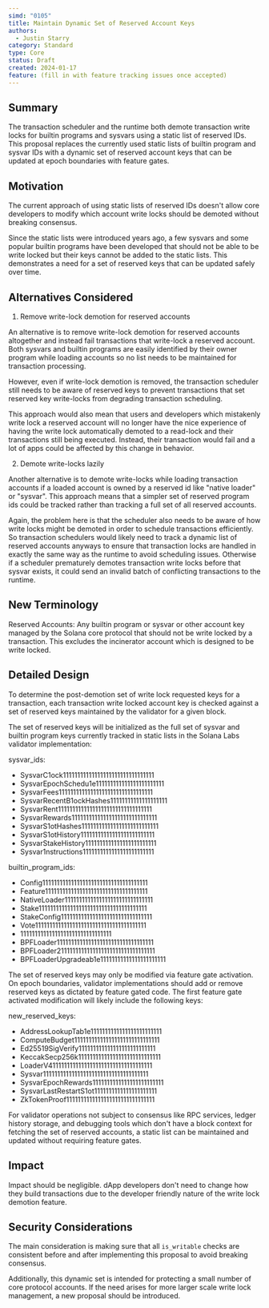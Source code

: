 ```yaml
---
simd: "0105"
title: Maintain Dynamic Set of Reserved Account Keys
authors:
  - Justin Starry
category: Standard
type: Core
status: Draft
created: 2024-01-17
feature: (fill in with feature tracking issues once accepted)
---
```


## Summary

The transaction scheduler and the runtime both demote transaction write locks
for builtin programs and sysvars using a static list of reserved IDs. This
proposal replaces the currently used static lists of builtin program and sysvar
IDs with a dynamic set of reserved account keys that can be updated at epoch
boundaries with feature gates.

## Motivation

The current approach of using static lists of reserved IDs doesn't allow core
developers to modify which account write locks should be demoted without
breaking consensus.

Since the static lists were introduced years ago, a few sysvars and some popular
builtin programs have been developed that should not be able to be write locked
but their keys cannot be added to the static lists. This demonstrates a need for
a set of reserved keys that can be updated safely over time.

## Alternatives Considered

1. Remove write-lock demotion for reserved accounts

An alternative is to remove write-lock demotion for reserved accounts altogether
and instead fail transactions that write-lock a reserved account. Both sysvars
and builtin programs are easily identified by their owner program while loading
accounts so no list needs to be maintained for transaction processing.

However, even if write-lock demotion is removed, the transaction scheduler still
needs to be aware of reserved keys to prevent transactions that set reserved key
write-locks from degrading transaction scheduling.

This approach would also mean that users and developers which mistakenly write
lock a reserved account will no longer have the nice experience of having the
write lock automatically demoted to a read-lock and their transactions still
being executed. Instead, their transaction would fail and a lot of apps could be
affected by this change in behavior.

2. Demote write-locks lazily

Another alternative is to demote write-locks while loading transaction accounts
if a loaded account is owned by a reserved id like "native loader" or "sysvar".
This approach means that a simpler set of reserved program ids could be tracked
rather than tracking a full set of all reserved accounts.

Again, the problem here is that the scheduler also needs to be aware of how
write locks might be demoted in order to schedule transactions efficiently. So
transaction schedulers would likely need to track a dynamic list of reserved
accounts anyways to ensure that transaction locks are handled in exactly the
same way as the runtime to avoid scheduling issues. Otherwise if a scheduler
prematurely demotes transaction write locks before that sysvar exists, it could
send an invalid batch of conflicting transactions to the runtime.

## New Terminology

Reserved Accounts: Any builtin program or sysvar or other account key managed by
the Solana core protocol that should not be write locked by a transaction. This
excludes the incinerator account which is designed to be write locked.

## Detailed Design

To determine the post-demotion set of write lock requested keys for a
transaction, each transaction write locked account key is checked against a set
of reserved keys maintained by the validator for a given block.

The set of reserved keys will be initialized as the full set of sysvar and
builtin program keys currently tracked in static lists in the Solana Labs
validator implementation:

sysvar_ids:

- SysvarC1ock11111111111111111111111111111111
- SysvarEpochSchedu1e111111111111111111111111
- SysvarFees111111111111111111111111111111111
- SysvarRecentB1ockHashes11111111111111111111
- SysvarRent111111111111111111111111111111111
- SysvarRewards111111111111111111111111111111
- SysvarS1otHashes111111111111111111111111111
- SysvarS1otHistory11111111111111111111111111
- SysvarStakeHistory1111111111111111111111111
- Sysvar1nstructions1111111111111111111111111

builtin_program_ids:

- Config1111111111111111111111111111111111111
- Feature111111111111111111111111111111111111
- NativeLoader1111111111111111111111111111111
- Stake11111111111111111111111111111111111111
- StakeConfig11111111111111111111111111111111
- Vote111111111111111111111111111111111111111
- 11111111111111111111111111111111
- BPFLoader1111111111111111111111111111111111
- BPFLoader2111111111111111111111111111111111
- BPFLoaderUpgradeab1e11111111111111111111111

The set of reserved keys may only be modified via feature gate activation. On
epoch boundaries, validator implementations should add or remove reserved keys
as dictated by feature gated code. The first feature gate activated modification
will likely include the following keys:

new_reserved_keys:

- AddressLookupTab1e1111111111111111111111111
- ComputeBudget111111111111111111111111111111
- Ed25519SigVerify111111111111111111111111111
- KeccakSecp256k11111111111111111111111111111
- LoaderV411111111111111111111111111111111111
- Sysvar1111111111111111111111111111111111111
- SysvarEpochRewards1111111111111111111111111
- SysvarLastRestartS1ot1111111111111111111111
- ZkTokenProof1111111111111111111111111111111

For validator operations not subject to consensus like RPC services, ledger
history storage, and debugging tools which don't have a block context for
fetching the set of reserved accounts, a static list can be maintained and
updated without requiring feature gates.

## Impact

Impact should be negligible. dApp developers don't need to change how they build
transactions due to the developer friendly nature of the write lock demotion
feature.

## Security Considerations

The main consideration is making sure that all `is_writable` checks are
consistent before and after implementing this proposal to avoid breaking
consensus.

Additionally, this dynamic set is intended for protecting a small number of core
protocol accounts. If the need arises for more larger scale write lock
management, a new proposal should be introduced.
